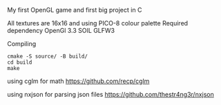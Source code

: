 My first OpenGL game and first big project in C

All textures are 16x16 and using PICO-8 colour palette
Required dependency
OpenGl 3.3
SOIL
GLFW3

Compiling
```
cmake -S source/ -B build/
cd build
make
```

using cglm for math
https://github.com/recp/cglm

using nxjson for parsing json files
https://github.com/thestr4ng3r/nxjson
